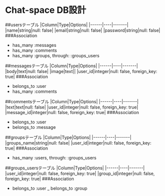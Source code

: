 # Chat-space DB設計
##usersテーブル
|Column|Type|Options|
|------|----|-------|
|name|string|null: false|
|email|string|null: false|
|password|string|null: false|
###Association
- has_many :messages
- has_many :comments
- has_many :groups, through: :groups_users

##messagesテーブル
|Column|Type|Options|
|------|----|-------|
|body|text|null: false|
|image|text||
|user_id|integer|null: false, foreign_key: true|
###Association
- belongs_to :user
- has_many :comments

##commentsテーブル
|Column|Type|Options|
|------|----|-------|
|text|text|null: false|
|user_id|integer|null: false, foreign_key: true|
|message_id|integer|null: false, foreign_key: true|
###Association
- belongs_to :user
- belongs_to :message

##groupsテーブル
|Column|Type|Options|
|------|----|-------|
|groups_name|string|null: false|
|user_id|integer|null: false, foreign_key: true|
###Association
- has_many :users, through: :groups_users

##groups_usersテーブル
|Column|Type|Options|
|------|----|-------|
|user_id|integer|null: false, foreign_key: true|
|group_id|integer|null: false, foreign_key: true|
###Association
- belongs_to :user
_ belongs_to :group
